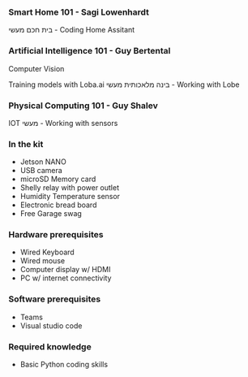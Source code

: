 ### Smart Home 101 - Sagi Lowenhardt
בית חכם מעשי - Coding Home Assitant

### Artificial Intelligence 101 - Guy Bertental
Computer Vision

Training models with Loba.ai
בינה מלאכותית מעשי - Working with Lobe

### Physical Computing 101 - Guy Shalev
IOT מעשי - Working with sensors

### In the kit
- Jetson NANO
- USB camera
- microSD Memory card
- Shelly relay with power outlet
- Humidity Temperature sensor
- Electronic bread board
- Free Garage swag

### Hardware prerequisites
- Wired Keyboard
- Wired mouse
- Computer display w/ HDMI
- PC w/ internet connectivity

### Software prerequisites
- Teams
- Visual studio code

### Required knowledge
- Basic Python coding skills
